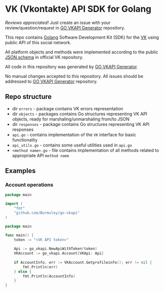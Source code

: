 # VK (Vkontakte) API SDK for Golang

*Reviews appreciated!* Just create an issue with your review/question/request in [GO VKAPI Generator](https://github.com/Burmuley/go-vkapi-gen) repository.

This repo contains [Golang](https://www.golang.org) Software Development Kit (SDK) for the [VK](https://vk.com/) using public API of this social network. 

All platform objects and methods were implemented according to the public [JSON schema](https://github.com/VKCOM/vk-api-schema/) in official VK repository.

All code in this repository was generated by [GO VKAPI Generator](https://github.com/Burmuley/go-vkapi-gen).

No manual changes accepted to this repository. All issues should be addressed to [GO VKAPI Generator](https://github.com/Burmuley/go-vkapi-gen/issues) repository.

## Repo structure
 * dir `errors` - package contains VK errors representation
 * dir `objects` - packages contains Go structures representing VK API objects, ready for marshaling/unmarshaling from/to JSON
 * dir `responses` - package contains Go structures representing VK API responses
 * `api.go` - contains  implementation of the `VK` interface for basic functionality
 * `api_utils.go` - contains  some useful utilities used in `api.go`
 * `<method name>.go` - file contains implementation of all methods related to appropriate API `method name`

## Examples 

### Account operations
```go
package main

import (
	"fmt"
	"github.com/Burmuley/go-vkapi"
)

package main

func main() {
    token := "<VK API token>"
  
    Api := go_vkapi.NewApiWithToken(token)
  	VKAccount := go_vkapi.Account{VKApi: Api}
  
  	if AccountInfo, err := VKAccount.Getprofileinfo(); err != nil {
  		fmt.Println(err)
  	} else {
  		fmt.Println(AccountInfo)
  	}	
}
```
